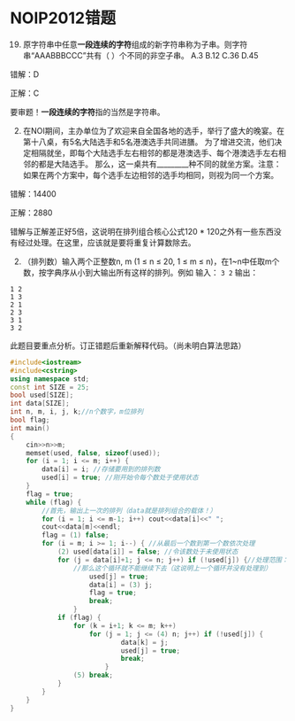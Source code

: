 # NOIP2012错题

19. 原字符串中任意**一段连续的字符**组成的新字符串称为子串。则字符串“AAABBBCCC”共有（ ）个不同的非空子串。
A.3 B.12 C.36 D.45

错解：D

正解：C

要审题！**一段连续的字符**指的当然是字符串。

2. 在NOI期间，主办单位为了欢迎来自全国各地的选手，举行了盛大的晚宴。在第十八桌，有5名大陆选手和5名港澳选手共同进膳。
为了增进交流，他们决定相隔就坐，即每个大陆选手左右相邻的都是港澳选手、每个港澳选手左右相邻的都是大陆选手。
那么，这一桌共有_________种不同的就坐方案。注意：如果在两个方案中，每个选手左边相邻的选手均相同，则视为同一个方案。

错解：14400

正解：2880

错解与正解差正好5倍，这说明在排列组合核心公式120 * 120之外有一些东西没有经过处理。在这里，应该就是要将重复计算数除去。


2. （排列数）输入两个正整数n, m (1 ≤ n ≤ 20, 1 ≤ m ≤ n)，在1~n中任取m个数，按字典序从小到大输出所有这样的排列。例如
输入：
```3 2```
输出：
```
1 2
1 3
2 1
2 3
3 1
3 2
```

此题目要重点分析。订正错题后重新解释代码。（尚未明白算法思路）
```cpp
#include<iostream>
#include<cstring>
using namespace std;
const int SIZE = 25;
bool used[SIZE];
int data[SIZE];
int n, m, i, j, k;//n个数字，m位排列 
bool flag;
int main()
{
	cin>>n>>m;
	memset(used, false, sizeof(used));
	for (i = 1; i <= m; i++) {
		data[i] = i; //存储要用到的排列数 
		used[i] = true; //刚开始令每个数处于使用状态 
	}
	flag = true;
	while (flag) {
		//首先，输出上一次的排列（data就是排列组合的载体！） 
		for (i = 1; i <= m-1; i++) cout<<data[i]<<" ";
		cout<<data[m]<<endl;
		flag = (1) false;
		for (i = m; i >= 1; i--) { //从最后一个数到第一个数依次处理 
			(2) used[data[i]] = false; //令该数处于未使用状态 
			for (j = data[i]+1; j <= n; j++) if (!used[j]) {//处理范围： 该数后面的所有数；如果发现其中一个数没有被使用，
				//那么这个循环就不能继续下去（这说明上一个循环并没有处理到） 
					used[j] = true;
					data[i] = (3) j;
					flag = true;
					break;
				}
			if (flag) {
				for (k = i+1; k <= m; k++)
					for (j = 1; j <= (4) n; j++) if (!used[j]) {
							data[k] = j;
							used[j] = true;
							break;
						}
				(5) break;
			}
		}
	}
}
```
